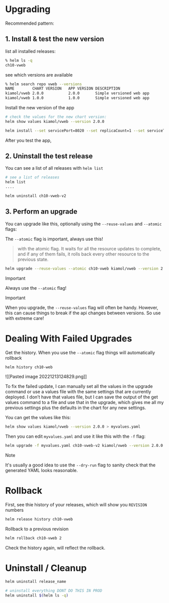 # Upgrading

Recommended pattern:

##  1. Install & test the new version

list all installed releases:

```bash
% helm ls -q 
ch10-vweb
```

see which versions are available


```bash
% helm search repo vweb --versions  
NAME       	CHART VERSION	APP VERSION	DESCRIPTION
kiamol/vweb	2.0.0        	2.0.0      	Simple versioned web app
kiamol/vweb	1.0.0        	1.0.0      	Simple versioned web app
```

Install the new version of the app

```bash
# check the values for the new chart version:
helm show values kiamol/vweb --version 2.0.0

helm install --set servicePort=8020 --set replicaCount=1 --set serviceType=ClusterIP ch10-vweb-v2 kiamol/vweb --version 2.0.0
```

After you test the app,

## 2. Uninstall the test release

You can see a list of all releases with `helm list`

```bash
# see a list of releases
helm list
....

helm uninstall ch10-vweb-v2
```

## 3. Perform an upgrade

You can upgrade like this, optionally using the `--reuse-values` and `--atomic` flags:

The `--atomic` flag is important, always use this!  

> with the atomic flag. It waits for all the resource updates to complete, and if any of them fails, it rolls back every other resource to the previous state.  

```bash
helm upgrade --reuse-values --atomic ch10-vweb kiamol/vweb --version 2.0.0
```

>[!Important]
>Always use the `--atomic` flag!



>[!Important]
>When you upgrade, the `--reuse-values` flag will often be handy.  However, this can cause things to break if the api changes between versions.  So use with extreme care!


# Dealing With Failed Upgrades

Get the history.  When you use the `--atomic` flag things will automatically rollback

```bash
helm history ch10-web
```


![[Pasted image 20221213124829.png]]

To fix the failed update, I can manually set all the values in the upgrade command or use a values file with the same settings that are currently deployed. I don’t have that values file, but I can save the output of the get values command to a file and use that in the upgrade, which gives me all my previous settings plus the defaults in the chart for any new settings.

You can get the values like this:

```bash
helm show values kiamol/vweb --version 2.0.0 > myvalues.yaml                                                                          
```

Then you can edit `myvalues.yaml` and use it like this with the `-f` flag:

```bash
helm upgrade -f myvalues.yaml ch10-vweb-v2 kiamol/vweb --version 2.0.0 --dry-run  # take out --dry-run when ready to deploy
```

>[!Note]
>It's usually a good idea to use the `--dry-run` flag to sanity check that the generated YAML looks reasonable. 
>


# Rollback

First, see thie history of your releases, which will show you `REVISION` numbers

```bash
helm release history ch10-vweb
```

Rollback to a previous revision

```bash
helm rollback ch10-vweb 2
```

Check the history again, will reflect the rollback.


# Uninstall / Cleanup
```bash
helm uninstall release_name

# uninstall everything DONT DO THIS IN PROD
helm uninstall $(helm ls -q)
```
